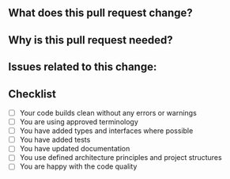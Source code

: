 ## What does this pull request change?

## Why is this pull request needed?

## Issues related to this change:

## Checklist

- [ ] Your code builds clean without any errors or warnings
- [ ] You are using approved terminology
- [ ] You have added types and interfaces where possible
- [ ] You have added tests
- [ ] You have updated documentation
- [ ] You use defined architecture principles and project structures
- [ ] You are happy with the code quality
